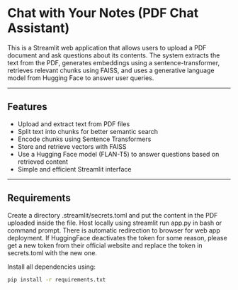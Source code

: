 # Chat with Your Notes (PDF Chat Assistant)

This is a Streamlit web application that allows users to upload a PDF document and ask questions about its contents. The system extracts the text from the PDF, generates embeddings using a sentence-transformer, retrieves relevant chunks using FAISS, and uses a generative language model from Hugging Face to answer user queries.

---

## Features

- Upload and extract text from PDF files
- Split text into chunks for better semantic search
- Encode chunks using Sentence Transformers
- Store and retrieve vectors with FAISS
- Use a Hugging Face model (FLAN-T5) to answer questions based on retrieved content
- Simple and efficient Streamlit interface

---

## Requirements

Create a directory .streamlit/secrets.toml and put the content in the PDF uploaded inside the file. 
Host locally using streamlit run app.py in bash or command prompt. There is automatic redirection to browser for web app deployment. 
If HuggingFace deactivates the token for some reason, please get a new token from their official website and replace the token in secrets.toml with the new one.


Install all dependencies using:

```bash
pip install -r requirements.txt

